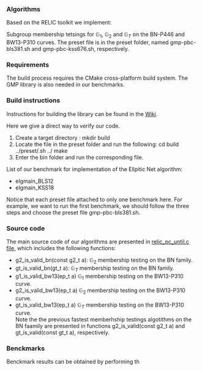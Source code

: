 ### Algorithms

Based on the RELIC toolkit we implement:

Subgroup membership tetsings for $\mathbb{G}_1$, $\mathbb{G}_2$ and $\mathbb{G}_T$ on the BN-P446 and BW13-P310 curves.
The preset file is in the preset folder, named gmp-pbc-bls381.sh and gmp-pbc-kss676.sh, respectively.<br/>

### Requirements

The build process requires the CMake cross-platform build system. The GMP library is also needed in our benchmarks.

### Build instructions

Instructions for building the library can be found in the [Wiki](https://github.com/relic-toolkit/relic/wiki/Building).

Here we give a direct way to verify our code.

1. Create a target directory : mkdir build
2. Locate the <preset> file in the preset folder and run the following:
cd build
../preset/<preset>.sh ../
make
3. Enter the bin folder and run the corresponding file.

List of our benchmark for implementation of the Ellpitic Net algorithm:

* elgmain_BLS12
* elgmain_KSS18

Notice that each preset file attached to only one benchmark here.
For example, we want to run the first benchmark, we should follow the three steps and choose the preset file gmp-pbc-bls381.sh.

### Source code
  
The main source code of our algorithms are presented in [relic_pc_until.c file](https://github.com/eccdaiy39/smt/blob/master/smt-relic/src/pc/relic_pc_util.c), which includes the following functions:<br/>

* g2_is_valid_bn(const g2_t a): $\mathbb{G}_2$ membership testing on the BN family.<br/>
* gt_is_valid_bn(gt_t a): $\mathbb{G}_T$ membership testing on the BN family.<br/>
* g1_is_valid_bw13(ep_t a) $\mathbb{G}_1$ membership testing on the BW13-P310 curve. <br/>
* g2_is_valid_bw13(ep_t a) $\mathbb{G}_2$ membership testing on the BW13-P310 curve. <br/>
* gt_is_valid_bw13(ep_t a) $\mathbb{G}_T$ membership testing on the BW13-P310 curve. <br/>
 Note the the previous fastest memberhship testings algotithms on the BN faamily are presented in functions g2_is_valid(const g2_t a) and gt_is_valid(const gt_t a), respectively.

 ### Benckmarks
 Benckmark results can be obtained by performing th

